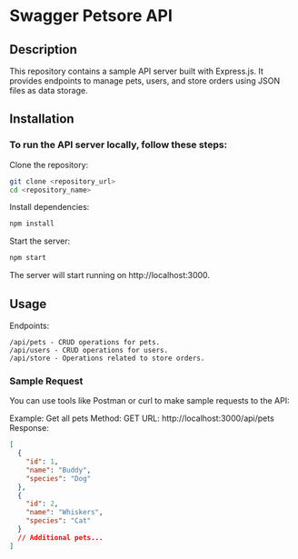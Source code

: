 # Swagger Petsore API

## Description

This repository contains a sample API server built with Express.js. It provides endpoints to manage pets, users, and store orders using JSON files as data storage.

## Installation

### To run the API server locally, follow these steps:

Clone the repository:

```bash
git clone <repository_url>
cd <repository_name>
```

Install dependencies:

```javascript
npm install
```

Start the server:

```javascript
npm start
```

The server will start running on http://localhost:3000.

## Usage

Endpoints:

```
/api/pets - CRUD operations for pets.
/api/users - CRUD operations for users.
/api/store - Operations related to store orders.
```

### Sample Request

You can use tools like Postman or curl to make sample requests to the API:

Example: Get all pets
Method: GET
URL: http://localhost:3000/api/pets
Response:

```json
[
  {
    "id": 1,
    "name": "Buddy",
    "species": "Dog"
  },
  {
    "id": 2,
    "name": "Whiskers",
    "species": "Cat"
  }
  // Additional pets...
]
```
